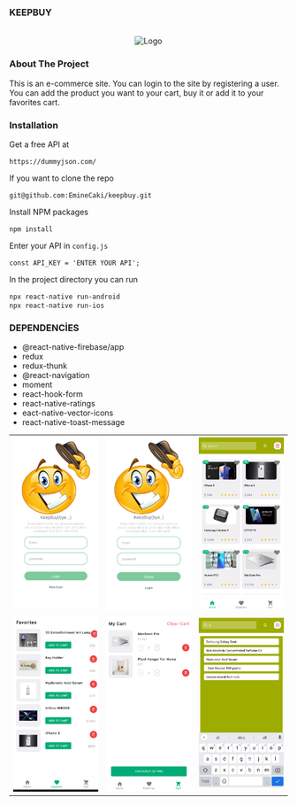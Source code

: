 ### KEEPBUY

<br />
<div align="center">
      <img src="src/assets/images/keepbuy.png" alt="Logo" width="80" height="80">
</div>

### About The Project

<p> This is an e-commerce site. You can login to the site by registering a user. You can add the product you want to your cart, buy it or add it to your favorites cart.</p>

### Installation

Get a free API at

```
https://dummyjson.com/
```

If you want to clone the repo

```
git@github.com:EmineCaki/keepbuy.git
```

Install NPM packages

```
npm install
```

Enter your API in `config.js`

```
const API_KEY = 'ENTER YOUR API';
```

In the project directory you can run

```
npx react-native run-android
npx react-native run-ios
```

### DEPENDENCİES

- @react-native-firebase/app
- redux
- redux-thunk
- @react-navigation
- moment
- react-hook-form
- react-native-ratings
- eact-native-vector-icons
- react-native-toast-message

<table class="image-table">

<tr>
<td>
<img src="https://github.com/EmineCaki/keepbuy/blob/main/src/assets/projectImages/login.png" width="200" heigth="100" >
</td>
<td>
<img src="https://github.com/EmineCaki/keepbuy/blob/main/src/assets/projectImages/newuser.png" width="200" heigth="100">
</td>
<td>
<img src="https://github.com/EmineCaki/keepbuy/blob/main/src/assets/projectImages/home.png" width="200" heigth="100">
</td>
</tr>
<tr>
<td>
<img src="https://github.com/EmineCaki/keepbuy/blob/main/src/assets/projectImages/favorites.png" width="200" heigth="100" >
</td>
<td>
<img src="https://github.com/EmineCaki/keepbuy/blob/main/src/assets/projectImages/cart.png" width="200" heigth="100" >
</td>
<td>
<img src="https://github.com/EmineCaki/keepbuy/blob/main/src/assets/projectImages/search.png" width="200" heigth="100" >
</td>
</tr>

</table>
